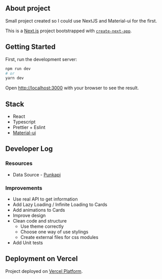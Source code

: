 ## About project

Small project created so I could use NextJS and Material-ui for the first.

This is a [Next.js](https://nextjs.org/) project bootstrapped with [`create-next-app`](https://github.com/vercel/next.js/tree/canary/packages/create-next-app).

## Getting Started

First, run the development server:

```bash
npm run dev
# or
yarn dev
```

Open [http://localhost:3000](http://localhost:3000) with your browser to see the result.

## Stack

- React
- Typescript
- Prettier + Eslint
- [Material-ui](https://material-ui.com/)

## Developer Log

### Resources

- Data Source - [Punkapi](https://punkapi.com/)

### Improvements

- Use real API to get information
- Add Lazy Loading / Infinite Loading to Cards
- Add animations to Cards
- Improve design
- Clean code and structure
  - Use theme correctly
  - Choose one way of use stylings
  - Create external files for css modules
- Add Unit tests

## Deployment on Vercel

Project deployed on [Vercel Platform](https://vercel.com/import?utm_medium=default-template&filter=next.js&utm_source=create-next-app&utm_campaign=create-next-app-readme).
